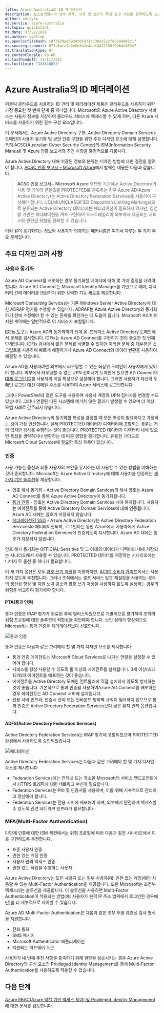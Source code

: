 ```yaml
---
title: Azure Australia의 ID 페더레이션
description: 오스트레일리아 정부 정책, 규정 및 법규의 특정 요구 사항을 충족하도록 오스트레일리아 지역 내에서 ID 페더레이션을 구성하는 방법에 대한 지침입니다.
author: emilyre
ms.service: azure-australia
ms.topic: quickstart
ms.date: 07/22/2019
ms.author: yvettep
ms.openlocfilehash: c0f3628ad5934905d73cc38a25a2fd52a9a68c1f
ms.sourcegitcommit: 677e8acc9a2e8b842e4aef4472599f9264e989e7
ms.translationtype: HT
ms.contentlocale: ko-KR
ms.lasthandoff: 11/11/2021
ms.locfileid: "132348053"
---
```

# <a name="identity-federation-in-azure-australia"></a>Azure Australia의 ID 페더레이션

퍼블릭 클라우드를 사용하는 ID 관리 및 페더레이션 제품은 클라우드를 사용하기 위한 가장 중요한 첫 번째 단계 중 하나입니다. Microsoft의 Azure Active Directory 서비스는 사용자 정보를 저장하여 클라우드 서비스에 액세스할 수 있게 하며, 다른 Azure 서비스를 사용하기 위한 필수 구성 요소입니다.

이 문서에서는 Azure Active Directory 구현, Active Directory Domain Services 도메인의 사용자 동기화 및 보안 인증 구현을 위한 주요 디자인 요소에 대해 설명합니다. 특히 ACSC(Australian Cyber Security Center)의 ISM(Information Security Manual) 및 Azure 인증 보고서의 추천 사항을 중점적으로 다룹니다.

Azure Active Directory 내에 저장된 정보의 분류는 디자인 방법에 대한 결정을 알려야 합니다. [ACSC 인증 보고서 – Microsoft Azure](https://aka.ms/au-irap)에서 발췌한 내용은 다음과 같습니다.

>**ACSC 인증 보고서 – Microsoft Azure** 영연방 기관에서 Active Directory의 사용 및 데이터 콘텐츠를 PROTECTED로 분류하는 경우 Azure AD(Azure Active Directory)는 Active Directory Federation Services를 사용하여 구성해야 합니다. UDLM(UNCLASSIFIED Disposition Limiting Markings)으로 분류되는 Active Directory 데이터에는 페더레이션이 필요하지 않지만, 영연방 기관은 페더레이션을 계속 구현하여 오스트레일리아 외부에서 제공되는 서비스와 관련된 위험을 완화할 수 있습니다.

이와 같이 동기화되는 정보와 사용자가 인증되는 메커니즘은 여기서 다루는 두 가지 주요 문제입니다.

## <a name="key-design-considerations"></a>주요 디자인 고려 사항

### <a name="user-synchronisation"></a>사용자 동기화

Azure AD Connect를 배포하는 경우 동기화할 데이터에 대해 몇 가지 결정을 내려야 합니다. Azure AD Connect는 Microsoft Identity Manager를 기반으로 하며, 디렉터리 간에 데이터를 [변환](../active-directory/hybrid/how-to-connect-sync-best-practices-changing-default-configuration.md)하기 위한 강력한 기능 세트를 제공합니다.

Microsoft Consulting Services는 기존 Windows Server Active Directory에 대한 ADRAP 평가를 수행할 수 있습니다. ADRAP는 Azure Active Directory와 동기화하기 전에 수정해야 할 수 있는 문제를 확인하는 데 도움이 됩니다. Microsoft 프리미어 지원 계약에는 일반적으로 이 서비스가 포함됩니다.

[IDFix 도구](/office365/enterprise/install-and-run-idfix)는 Azure AD와 동기화하기 전에 온-프레미스 Active Directory 도메인에서 문제를 검사합니다. IDFix는 Azure AD Connect를 구현하기 전의 중요한 첫 번째 단계입니다. IDFix 검사에서 많은 문제를 식별할 수 있지만 이러한 문제 중 대부분은 스크립트를 사용하여 빠르게 해결하거나 Azure AD Connect의 데이터 변환을 사용하여 해결할 수 있습니다.

Azure AD를 사용하려면 외부에서 라우팅할 수 있는 최상위 도메인이 사용자에게 있어야 합니다. 외부에서 라우팅할 수 없는 UPN 접미사가 도메인에 있으면 AD Connect의 [대체 로그인 ID](../active-directory/hybrid/plan-connect-userprincipalname.md)를 사용자의 메일 특성으로 설정해야 합니다. 그러면 사용자가 자신의 도메인 로그인 대신 이메일 주소를 사용하여 Azure 서비스에 로그인합니다.

그러나 PowerShell과 같은 도구를 사용하여 사용자 계정의 UPN 접미사를 변경할 수도 있습니다. 그러나 연결된 다른 시스템에 예기치 않은 결과가 발생할 수 있으며 더 이상 모범 사례로 간주되지 않습니다.

Azure Active Directory와 동기화할 특성을 결정할 때 모든 특성이 필요하다고 가정하는 것이 가장 안전합니다. 실제 PROTECTED 데이터가 디렉터리에 포함되는 경우는 거의 없지만 감사를 수행하는 것이 좋습니다. PROTECTED 데이터가 디렉터리 내에 있으면 특성을 생략하거나 변환하는 데 따른 영향을 평가합니다. 유용한 가이드로 Microsoft Cloud Services에 [필요한](../active-directory/hybrid/reference-connect-sync-attributes-synchronized.md) 특성 목록이 있습니다.

### <a name="authentication"></a>인증

사용 가능한 옵션과 최종 사용자의 보안을 유지하는 데 사용할 수 있는 방법을 이해하는 것이 중요합니다.
Microsoft는 Azure Active Directory에 대해 사용자를 인증하는 [세 가지 기본 솔루션](../active-directory/hybrid/plan-connect-user-signin.md)을 제공합니다.

* 암호 해시 동기화 - Active Directory Domain Services의 해시 암호는 Azure AD Connect를 통해 Azure Active Directory에 동기화됩니다.
* [통과 인증](../active-directory/hybrid/how-to-connect-pta.md) - 암호는 Active Directory Domain Services 내에 유지됩니다. 사용자는 에이전트를 통해 Active Directory Domain Services에 대해 인증됩니다. Azure AD 내에는 암호가 저장되지 않습니다.
* [페더레이션된 SSO](../active-directory/hybrid/how-to-connect-fed-whatis.md) - Azure Active Directory는 Active Directory Federation Services와 페더레이션되며, 로그인하는 동안 Azure에서 사용자에게 Active Directory Federation Services에 인증되도록 지시합니다. Azure AD 내에는 암호가 저장되지 않습니다.

암호 해시 동기화는 OFFICIAL:Sensitive 및 그 아래의 데이터가 디렉터리 내에 저장되는 시나리오에서 사용할 수 있습니다. PROTECTED 데이터를 저장하는 시나리오에는 나머지 두 옵션 중 하나가 필요합니다.

이 세 가지 옵션은 모두 [암호 쓰기 저장](../active-directory/authentication/concept-sspr-writeback.md)을 지원하지만, [ACSC 소비자 가이드](https://aka.ms/au-irap)에서는 사용하지 않도록 추천합니다. 그러나 조직에서는 셀프 서비스 암호 재설정을 사용하는 경우의 생산성 향상 및 지원 노력 감소와 암호 쓰기 저장을 사용하지 않도록 설정하는 경우의 위험을 비교하여 평가해야 합니다.

#### <a name="pass-through-authentication-pta"></a>PTA(통과 인증)

통과 인증은 IRAP 평가가 완료된 후에 릴리스되었으므로 개별적으로 평가하여 조직의 위험 프로필에 대한 솔루션의 적합성을 확인해야 합니다. 보안 상태가 향상되므로 Microsoft는 통과 인증을 페더레이션보다 선호합니다.

![통과 인증](media/pta1.png)

통과 인증은 다음과 같은 고려해야 할 몇 가지 디자인 요소를 제시합니다.

* 통과 인증 에이전트는 Microsoft Cloud Services로 나가는 연결을 설정할 수 있어야 합니다.
* 서비스를 항상 사용할 수 있도록 둘 이상의 에이전트를 설치합니다. 3개 이상(최대 12개)의 에이전트를 배포하는 것이 좋습니다.
* 에이전트를 Active Directory 도메인 컨트롤러에 직접 설치하지 않도록 방지하는 것이 좋습니다. 기본적으로 통과 인증을 사용하여Azure AD Connect를 배포하는 경우 에이전트는 AD Connect 서버에 설치됩니다.
* 전용 서버 인프라, 인증서 관리 또는 인바운드 방화벽 규칙이 필요하지 않으므로 통과 인증은 Active Directory Federation Services보다 낮은 유지 관리 옵션입니다.

#### <a name="active-directory-federation-services-adfs"></a>ADFS(Active Directory Federation Services)

Active Directory Federation Services는 IRAP 평가에 포함되었으며 PROTECTED 환경에서 사용하도록 승인되었습니다.

![페더레이션](media/federated-identity.png)

Active Directory Federation Services는 다음과 같은 고려해야 할 몇 가지 디자인 요소를 제시합니다.

* Federation Services에는 인터넷 또는 최소한 Microsoft의 서비스 엔드포인트에서 HTTPS 트래픽에 대한 네트워크 수신이 필요합니다.
* Federation Services는 PKI 및 인증서를 사용하며, 이를 위해 지속적으로 관리하고 갱신해야 합니다.
* Federation Services는 전용 서버에 배포해야 하며, 외부에서 안전하게 액세스할 수 있도록 관련 네트워크 인프라가 필요합니다.

### <a name="multi-factor-authentication-mfa"></a>MFA(Multi-Factor Authentication)

다단계 인증에 대한 ISM 섹션에서는 위험 프로필에 따라 다음과 같은 시나리오에서 이를 구현하도록 추천합니다.

* 표준 사용자 인증
* 권한 있는 계정 인증
* 사용자 원격 액세스 인증
* 권한 있는 작업을 수행하는 사용자

Azure Active Directory는 모든 사용자 또는 일부 사용자(예: 권한 있는 계정)에만 사용할 수 있는 Multi-Factor Authentication을 제공합니다. 또한 Microsoft는 조건부 액세스라는 솔루션을 제공합니다. 이 솔루션을 사용하면 Multi-Factor Authentication이 적용되는 방법(예: 사용자가 원격 IP 주소 범위에서 로그인한 경우에만)을 더 세부적으로 제어할 수 있습니다.

Azure AD Multi-Factor Authentication은 다음과 같은 ISM 허용 유효성 검사 형식을 지원합니다.

* 전화 통화
* SMS 메시지
* Microsoft Authenticator 애플리케이션
* 지원되는 하드웨어 토큰

사용자가 네 번째 추천 사항을 충족하기 위해 권한을 상승시키는 경우 Azure Active Directory의 구성 요소인 Privileged Identity Management를 통해 Multi-Factor Authentication을 사용하도록 적용할 수 있습니다.

## <a name="next-steps"></a>다음 단계

[Azure RBAC(Azure 역할 기반 액세스 제어) 및 Privileged Identity Management](role-privileged.md)에 대한 문서를 검토합니다.
